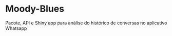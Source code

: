 # Moody-Blues
Pacote, API e Shiny app para análise do histórico de conversas no aplicativo Whatsapp

